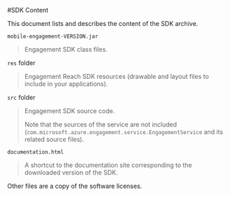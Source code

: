 <properties 
	pageTitle="Azure Mobile Engagement Android SDK Integration" 
	description="Latest updates and procedures for Android SDK for Azure Mobile Engagement"
	services="mobile-engagement" 
	documentationCenter="mobile" 
	authors="kpiteira" 
	manager="dwrede" 
	editor="" />

<tags 
	ms.service="mobile-engagement" 
	ms.workload="mobile" 
	ms.tgt_pltfrm="mobile-android" 
	ms.devlang="Java" 
	ms.topic="article" 
	ms.date="02/12/2015" 
	ms.author="kapiteir" />

#SDK Content

This document lists and describes the content of the SDK archive.

`mobile-engagement-VERSION.jar`

> Engagement SDK class files.

`res` folder

> Engagement Reach SDK resources (drawable and layout files to include in your applications).

`src` folder

> Engagement SDK source code.
>
> Note that the sources of the service are not included (`com.microsoft.azure.engagement.service.EngagementService` and its related source files).

`documentation.html`

> A shortcut to the documentation site corresponding to the downloaded version of the SDK.

Other files are a copy of the software licenses.
